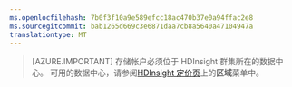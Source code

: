 ```yaml
---
ms.openlocfilehash: 7b0f3f10a9e589efcc18ac470b37e0a94ffac2e8
ms.sourcegitcommit: bab1265d669c3e6871daa7cb8a5640a47104947a
translationtype: MT
---
```


> [AZURE.IMPORTANT] 存储帐户必须位于 HDInsight 群集所在的数据中心。 可用的数据中心，请参阅[HDInsight 定价页](/pricing/details/hdinsight/)上的**区域**菜单中。

